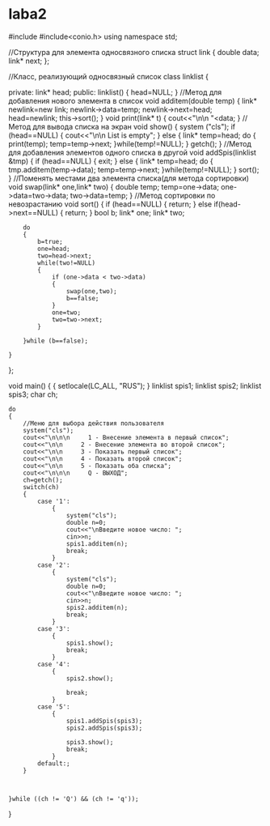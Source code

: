 # laba2
#include<iostream>
#include<conio.h>
using namespace std;

//Структура для элемента односвязного списка
struct link
{
	double data;
	link* next;
};

//Класс, реализующий односвязный список
class linklist
{
	
private:
	link* head;
public:
	linklist()
	{
		head=NULL;
	}
	//Метод для добавления нового элемента в список
	void additem(double temp)
	{
		link*  newlink=new link;
		newlink->data=temp;
		newlink->next=head;
		head=newlink;
		this->sort();
	}
	void print(link* t)
	{
		cout<<"\n\n   "<<t->data;
	}
	//Метод для вывода списка на экран
	void show()
	{
		system ("cls");
		if (head==NULL)
		{
			cout<<"\n\n   List is empty";
		}
		else
		{
			link* temp=head;
			do
			{
				print(temp);
				temp=temp->next;
			}while(temp!=NULL);
		}
		getch();
	}
	//Метод для добавления элементов одного списка в другой
	void addSpis(linklist &tmp)
	{
		if (head==NULL)
		{
			exit;
		}
		else
		{
			link* temp=head;
			do
			{
				tmp.additem(temp->data);
				temp=temp->next;
			}while(temp!=NULL);
		}
		sort();
	}
	//Поменять местами два элемента списка(для метода сортировки)
	void swap(link* one,link* two)
	{
		double temp;
		temp=one->data;
		one->data=two->data;
		two->data=temp;
	}
	//Метод сортировки по невозрастанию
	void sort()
	{
		if (head==NULL)
		{
			return;
		}
		else if(head->next==NULL)
		{
			return;
		}
		bool b;
		link* one;
		link* two;

		do
		{
			b=true;
			one=head;
			two=head->next;
			while(two!=NULL)
			{
				if (one->data < two->data)
				{
					swap(one,two);
					b==false;
				}
				one=two;
				two=two->next;
			}

		}while (b==false);
		
	}
};



void main()
{
	{
		setlocale(LC_ALL, "RUS");
	}
	linklist spis1;
	linklist spis2;
	linklist spis3;
	char ch;

	do
	{
		//Меню для выбора действия пользователя
		system("cls");
		cout<<"\n\n\n     1 - Внесение элемента в первый список";
		cout<<"\n\n     2 - Внесение элемента во второй список";
		cout<<"\n\n     3 - Показать первый список";
		cout<<"\n\n     4 - Показать второй список";
		cout<<"\n\n     5 - Показать оба списка";
		cout<<"\n\n\n     Q - ВЫХОД";
		ch=getch();
		switch(ch)
		{
			case '1':
				{
					system("cls");
					double n=0;
					cout<<"\nВведите новое число: ";
					cin>>n;
					spis1.additem(n);
					break;
				}
			case '2':
				{
					system("cls");
					double n=0;
					cout<<"\nВведите новое число: ";
					cin>>n;
					spis2.additem(n);
					break;
				}
			case '3':
				{
					spis1.show();
					break;
				}
			case '4':
				{
					spis2.show();

					break;
				}
			case '5':
				{
					spis1.addSpis(spis3);
					spis2.addSpis(spis3);

					spis3.show();
					break;
				}
			default:;
		}



	}while ((ch != 'Q') && (ch != 'q'));
	
}
